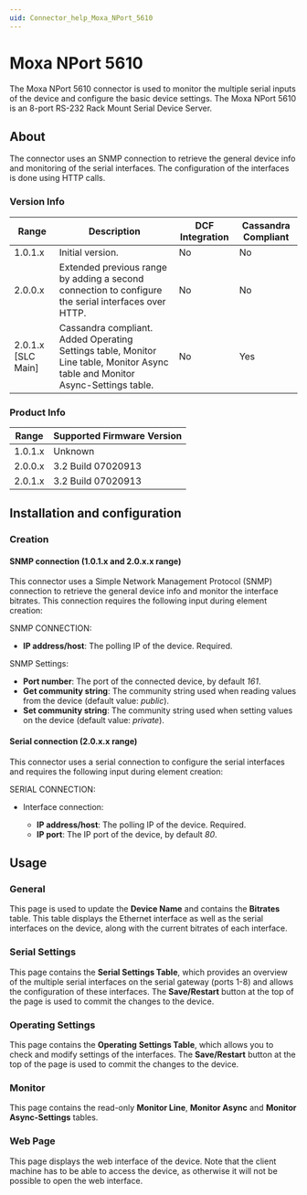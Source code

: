 ```yaml
---
uid: Connector_help_Moxa_NPort_5610
---
```


# Moxa NPort 5610

The Moxa NPort 5610 connector is used to monitor the multiple serial inputs of the device and configure the basic device settings. The Moxa NPort 5610 is an 8-port RS-232 Rack Mount Serial Device Server.

## About

The connector uses an SNMP connection to retrieve the general device info and monitoring of the serial interfaces. The configuration of the interfaces is done using HTTP calls.

### Version Info

| **Range**     | **Description**                                                                                                                | **DCF Integration** | **Cassandra Compliant** |
|----------------------|--------------------------------------------------------------------------------------------------------------------------------|---------------------|-------------------------|
| 1.0.1.x              | Initial version.                                                                                                               | No                  | No                      |
| 2.0.0.x              | Extended previous range by adding a second connection to configure the serial interfaces over HTTP.                            | No                  | No                      |
| 2.0.1.x \[SLC Main\] | Cassandra compliant. Added Operating Settings table, Monitor Line table, Monitor Async table and Monitor Async-Settings table. | No                  | Yes                     |

### Product Info

| Range | Supported Firmware Version |
|------------------|-----------------------------|
| 1.0.1.x          | Unknown                     |
| 2.0.0.x          | 3.2 Build 07020913          |
| 2.0.1.x          | 3.2 Build 07020913          |

## Installation and configuration

### Creation

#### SNMP connection (1.0.1.x and 2.0.x.x range)

This connector uses a Simple Network Management Protocol (SNMP) connection to retrieve the general device info and monitor the interface bitrates. This connection requires the following input during element creation:

SNMP CONNECTION:

- **IP address/host**: The polling IP of the device. Required.

SNMP Settings:

- **Port number**: The port of the connected device, by default *161*.
- **Get community string**: The community string used when reading values from the device (default value: *public*).
- **Set community string**: The community string used when setting values on the device (default value: *private*).

#### Serial connection (2.0.x.x range)

This connector uses a serial connection to configure the serial interfaces and requires the following input during element creation:

SERIAL CONNECTION:

- Interface connection:

  - **IP address/host**: The polling IP of the device. Required.
  - **IP port**: The IP port of the device, by default *80*.

## Usage

### General

This page is used to update the **Device Name** and contains the **Bitrates** table. This table displays the Ethernet interface as well as the serial interfaces on the device, along with the current bitrates of each interface.

### Serial Settings

This page contains the **Serial Settings Table**, which provides an overview of the multiple serial interfaces on the serial gateway (ports 1-8) and allows the configuration of these interfaces.
The **Save/Restart** button at the top of the page is used to commit the changes to the device.

### Operating Settings

This page contains the **Operating** **Settings Table**, which allows you to check and modify settings of the interfaces.
The **Save/Restart** button at the top of the page is used to commit the changes to the device.

### Monitor

This page contains the read-only **Monitor Line**, **Monitor Async** and **Monitor Async-Settings** tables.

### Web Page

This page displays the web interface of the device. Note that the client machine has to be able to access the device, as otherwise it will not be possible to open the web interface.
